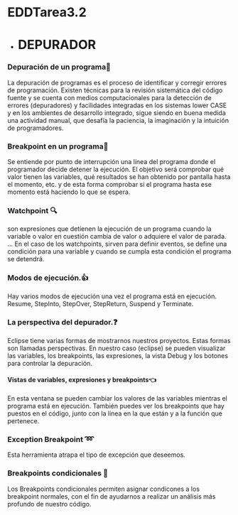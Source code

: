 # EDDTarea3.2

* # DEPURADOR
### Depuración de un programa:bug:
La depuración de programas es el proceso de identificar y corregir errores de programación. Existen técnicas para la revisión sistemática del código fuente y se cuenta con medios computacionales para la detección de errores (depuradores) y facilidades integradas en los sistemas lower CASE y en los ambientes de desarrollo integrado, sigue siendo en buena medida una actividad manual, que desafía la paciencia, la imaginación y la intuición de programadores.
### Breakpoint en un programa:red_circle:
Se entiende por punto de interrupción una línea del programa donde el programador decide detener la ejecución.
El objetivo será comprobar qué valor tienen las variables, qué resultados se han obtenido por pantalla hasta el momento, etc. y de esta forma comprobar si el programa hasta ese momento está haciendo lo que se espera.
### Watchpoint :mag:
son expresiones que detienen la ejecución de un programa cuando la variable o valor en cuestión cambia de valor o adquiere el valor de parada. ... En el caso de los watchpoints, sirven para definir eventos, se define una condición para una variable y cuando se cumpla esta condición el programa se detendrá.
### Modos de ejecución.:thumbsup:
Hay varios modos de ejecución una vez el programa está en ejecución.
Resume, StepInto, StepOver, StepReturn, Suspend y Terminate.
### La perspectiva del depurador.:question:
Eclipse tiene varias formas de mostrarnos nuestros proyectos. Estas formas son llamadas perspectivas. En nuestro caso (eclipse) se pueden visualizar las variables, los breakpoints, las expresiones, la vista Debug y los botones para controlar la depuración.
#### Vistas de variables, expresiones y breakpoints:point_left:
En esta ventana se pueden cambiar los valores de las variables mientras el programa está en ejecución. También puedes ver los breakpoints que hay puestos en el código, junto con la linea en la que están y a la función que pertenece.
### Exception Breakpoint :loop:
Esta herramienta atrapa el tipo de excepción que deseemos. 
### Breakpoints condicionales :hammer:
Los Breakpoints condicionales permiten asignar condicones a los breakpoint normales, con el fin de ayudarnos a realizar un análisis más profundo de nuestro código.
